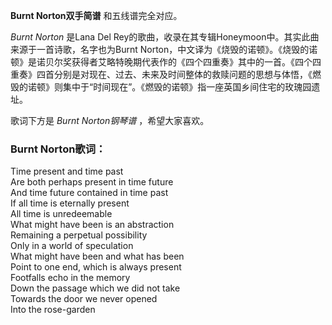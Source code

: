 

**Burnt Norton双手简谱** 和五线谱完全对应。

_Burnt Norton_ 是Lana Del Rey的歌曲，收录在其专辑Honeymoon中。其实此曲来源于一首诗歌，名字也为Burnt
Norton，中文译为《烧毁的诺顿》。《烧毁的诺顿》是诺贝尔奖获得者艾略特晚期代表作的《四个四重奏》其中的一首。《四个四重奏》四首分别是对现在、过去、未来及时间整体的救赎问题的思想与体悟，《燃毁的诺顿》则集中于“时间现在”。《燃毁的诺顿》指一座英国乡间住宅的玫瑰园遗址。

歌词下方是 _Burnt Norton钢琴谱_ ，希望大家喜欢。

### Burnt Norton歌词：

Time present and time past  
Are both perhaps present in time future  
And time future contained in time past  
If all time is eternally present  
All time is unredeemable  
What might have been is an abstraction  
Remaining a perpetual possibility  
Only in a world of speculation  
What might have been and what has been  
Point to one end, which is always present  
Footfalls echo in the memory  
Down the passage which we did not take  
Towards the door we never opened  
Into the rose-garden

